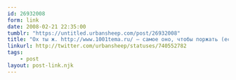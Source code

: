 ```yaml
---
id: 26932008
form: link
date: 2008-02-21 22:35:00
tumblr: "https://untitled.urbansheep.com/post/26932008"
title: "Ох ты ж. http://www.1001tema.ru/ — самое оно, чтобы поржать (если при просмотре вспомнить, о чем говорил автор на секции про соцсети). (740552782)"
linkurl: http://twitter.com/urbansheep/statuses/740552782
tags:
    - post
layout: post-link.njk
---
```


